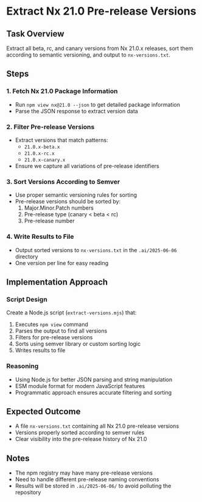 # Extract Nx 21.0 Pre-release Versions

## Task Overview
Extract all beta, rc, and canary versions from Nx 21.0.x releases, sort them according to semantic versioning, and output to `nx-versions.txt`.

## Steps

### 1. Fetch Nx 21.0 Package Information
- Run `npm view nx@21.0 --json` to get detailed package information
- Parse the JSON response to extract version data

### 2. Filter Pre-release Versions
- Extract versions that match patterns:
  - `21.0.x-beta.x`
  - `21.0.x-rc.x`
  - `21.0.x-canary.x`
- Ensure we capture all variations of pre-release identifiers

### 3. Sort Versions According to Semver
- Use proper semantic versioning rules for sorting
- Pre-release versions should be sorted by:
  1. Major.Minor.Patch numbers
  2. Pre-release type (canary < beta < rc)
  3. Pre-release number

### 4. Write Results to File
- Output sorted versions to `nx-versions.txt` in the `.ai/2025-06-06` directory
- One version per line for easy reading

## Implementation Approach

### Script Design
Create a Node.js script (`extract-versions.mjs`) that:
1. Executes `npm view` command
2. Parses the output to find all versions
3. Filters for pre-release versions
4. Sorts using semver library or custom sorting logic
5. Writes results to file

### Reasoning
- Using Node.js for better JSON parsing and string manipulation
- ESM module format for modern JavaScript features
- Programmatic approach ensures accurate filtering and sorting

## Expected Outcome
- A file `nx-versions.txt` containing all Nx 21.0 pre-release versions
- Versions properly sorted according to semver rules
- Clear visibility into the pre-release history of Nx 21.0

## Notes
- The npm registry may have many pre-release versions
- Need to handle different pre-release naming conventions
- Results will be stored in `.ai/2025-06-06/` to avoid polluting the repository